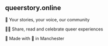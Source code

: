 ## queerstory.online

🫶 Your stories, your voice, our community

🏳️‍🌈 Share, read and celebrate queer experiences

🐝 Made with 💜 in Manchester

